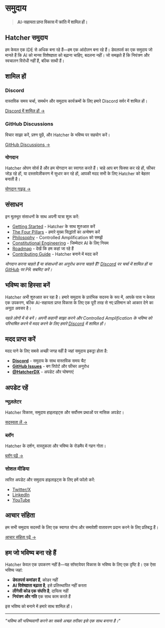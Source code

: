 # समुदाय

> **AI-सहायता प्राप्त विकास में क्रांति में शामिल हों।**

## Hatcher समुदाय

हम केवल एक IDE से अधिक बना रहे हैं—हम एक आंदोलन बना रहे हैं। डेवलपर्स का एक समुदाय जो मानते हैं कि AI को मानव विशेषज्ञता को बढ़ाना चाहिए, बदलना नहीं। जो समझते हैं कि नियंत्रण और स्वचालन विरोधी नहीं हैं, बल्कि साथी हैं।

## शामिल हों

### Discord

वास्तविक समय चर्चा, समर्थन और समुदाय कार्यक्रमों के लिए हमारे Discord सर्वर में शामिल हों।

[Discord में शामिल हों →](#)

### GitHub Discussions

विचार साझा करें, प्रश्न पूछें, और Hatcher के भविष्य पर सहयोग करें।

[GitHub Discussions →](#)

### योगदान

Hatcher ओपन सोर्स है और हम योगदान का स्वागत करते हैं। चाहे आप बग फिक्स कर रहे हों, फीचर जोड़ रहे हों, या दस्तावेज़ीकरण में सुधार कर रहे हों, आपकी मदद सभी के लिए Hatcher को बेहतर बनाती है।

[योगदान गाइड →](/hi/contributing)

## संसाधन

इन मूलभूत संसाधनों के साथ अपनी यात्रा शुरू करें:

- [Getting Started](/hi/getting-started) - Hatcher के साथ शुरुआत करें
- [The Four Pillars](/hi/pillars) - हमारे मुख्य सिद्धांतों का अन्वेषण करें
- [Philosophy](/hi/philosophy) - Controlled Amplification को समझें
- [Constitutional Engineering](/hi/constitutional-engineering) - जिम्मेदार AI के लिए नियम
- [Roadmap](/hi/roadmap) - देखें कि हम कहां जा रहे हैं
- [Contributing Guide](/hi/contributing) - Hatcher बनाने में मदद करें

*योगदान करना चाहते हैं या संसाधनों का अनुरोध करना चाहते हैं? [Discord](https://discord.gg/cZ7PZvnMk4) पर चर्चा में शामिल हों या [GitHub](https://github.com/HatcherDX/dx-engine) पर PR सबमिट करें।*

## भविष्य का हिस्सा बनें

Hatcher अभी शुरुआत कर रहा है। हमारे समुदाय के प्रारंभिक सदस्य के रूप में, आपके पास न केवल एक उपकरण, बल्कि AI-सहायता प्राप्त विकास के लिए एक पूरी तरह से नए प्रतिमान को आकार देने का अनूठा अवसर है।

*पहले लोगों में से बनें। अपनी कहानी साझा करने और Controlled Amplification के भविष्य को परिभाषित करने में मदद करने के लिए हमारे [Discord](https://discord.gg/cZ7PZvnMk4) में शामिल हों।*

## मदद प्राप्त करें

मदद पाने के लिए सबसे अच्छी जगह वहीं है जहां समुदाय इकट्ठा होता है:

- **[Discord](https://discord.gg/cZ7PZvnMk4)** - समुदाय के साथ वास्तविक समय चैट
- **[GitHub Issues](https://github.com/HatcherDX/dx-engine/issues)** - बग रिपोर्ट और फीचर अनुरोध
- **[@HatcherDX](https://twitter.com/HatcherDX)** - अपडेट और घोषणाएं

## अपडेट रहें

### न्यूज़लेटर

Hatcher विकास, समुदाय हाइलाइट्स और सर्वोत्तम प्रथाओं पर मासिक अपडेट।

[सदस्यता लें →](#)

### ब्लॉग

Hatcher के दर्शन, वास्तुकला और भविष्य के रोडमैप में गहन गोता।

[ब्लॉग पढ़ें →](#)

### सोशल मीडिया

त्वरित अपडेट और समुदाय हाइलाइट्स के लिए हमें फॉलो करें:

- [Twitter/X](#)
- [LinkedIn](#)
- [YouTube](#)

## आचार संहिता

हम सभी समुदाय सदस्यों के लिए एक स्वागत योग्य और समावेशी वातावरण प्रदान करने के लिए प्रतिबद्ध हैं।

[आचार संहिता पढ़ें →](#)

## हम जो भविष्य बना रहे हैं

Hatcher केवल एक उपकरण नहीं है—यह सॉफ्टवेयर विकास के भविष्य के लिए एक दृष्टि है। एक ऐसा भविष्य जहां:

- **डेवलपर्स कमांडर हैं**, कोडर नहीं
- **AI विशेषज्ञता बढ़ाता है**, इसे प्रतिस्थापित नहीं करता
- **लीगेसी कोड एक संपत्ति है**, दायित्व नहीं
- **नियंत्रण और गति** एक साथ काम करते हैं

इस भविष्य को बनाने में हमारे साथ शामिल हों।

---

_"भविष्य की भविष्यवाणी करने का सबसे अच्छा तरीका इसे एक साथ बनाना है।"_

<PageCTA
  title="Hatcher समुदाय में शामिल हों"
  subtitle="AI-सहायता प्राप्त विकास के भविष्य का निर्माण करने वाले डेवलपर्स से जुड़ें"
  buttonText="हमारे Discord में शामिल हों"
  buttonLink="https://discord.gg/hatcher"
  buttonStyle="secondary"
  footer="क्रांति का हिस्सा बनें। विकास के भविष्य को आकार दें।"
/>
